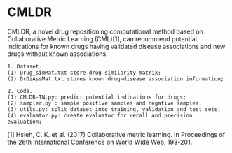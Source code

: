 # CMLDR

CMLDR, a novel drug repositioning computational method based on Collaborative Metric Learning (CML)[1], can recommend potential indications for known drugs having validated disease associations and new drugs without known associations. 
```
1. Dataset.
(1) Drug_simMat.txt store drug similarity matrix;
(2) DrDiAssMat.txt stores known drug-disease association information;
```
```
2. Code.
(1) CMLDR-TN.py: predict potential indications for drugs;
(2) sampler.py : sample positive samples and negative samples.
(3) utils.py: split dataset into training, validation and test sets;
(4) evaluator.py: create evaluator for recall and precision evaluation;
```
[1] Hsieh, C. K. et al. (2017) Collaborative metric learning. In Proceedings of the 26th International Conference on World Wide Web, 193-201.
